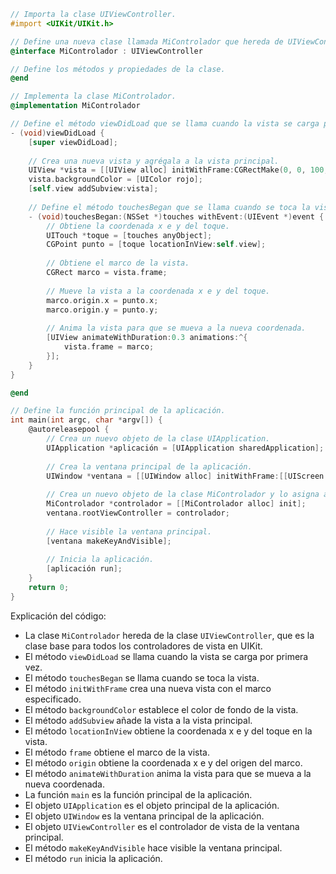 ```objective-c
// Importa la clase UIViewController.
#import <UIKit/UIKit.h>

// Define una nueva clase llamada MiControlador que hereda de UIViewController.
@interface MiControlador : UIViewController

// Define los métodos y propiedades de la clase.
@end

// Implementa la clase MiControlador.
@implementation MiControlador

// Define el método viewDidLoad que se llama cuando la vista se carga por primera vez.
- (void)viewDidLoad {
    [super viewDidLoad];
    
    // Crea una nueva vista y agrégala a la vista principal.
    UIView *vista = [[UIView alloc] initWithFrame:CGRectMake(0, 0, 100, 100)];
    vista.backgroundColor = [UIColor rojo];
    [self.view addSubview:vista];
    
    // Define el método touchesBegan que se llama cuando se toca la vista.
    - (void)touchesBegan:(NSSet *)touches withEvent:(UIEvent *)event {
        // Obtiene la coordenada x e y del toque.
        UITouch *toque = [touches anyObject];
        CGPoint punto = [toque locationInView:self.view];
        
        // Obtiene el marco de la vista.
        CGRect marco = vista.frame;
        
        // Mueve la vista a la coordenada x e y del toque.
        marco.origin.x = punto.x;
        marco.origin.y = punto.y;
        
        // Anima la vista para que se mueva a la nueva coordenada.
        [UIView animateWithDuration:0.3 animations:^{
            vista.frame = marco;
        }];
    }
}

@end

// Define la función principal de la aplicación.
int main(int argc, char *argv[]) {
    @autoreleasepool {
        // Crea un nuevo objeto de la clase UIApplication.
        UIApplication *aplicación = [UIApplication sharedApplication];
        
        // Crea la ventana principal de la aplicación.
        UIWindow *ventana = [[UIWindow alloc] initWithFrame:[[UIScreen mainScreen] bounds]];
        
        // Crea un nuevo objeto de la clase MiControlador y lo asigna a la ventana principal.
        MiControlador *controlador = [[MiControlador alloc] init];
        ventana.rootViewController = controlador;
        
        // Hace visible la ventana principal.
        [ventana makeKeyAndVisible];
        
        // Inicia la aplicación.
        [aplicación run];
    }
    return 0;
}
```

Explicación del código:

* La clase `MiControlador` hereda de la clase `UIViewController`, que es la clase base para todos los controladores de vista en UIKit.
* El método `viewDidLoad` se llama cuando la vista se carga por primera vez.
* El método `touchesBegan` se llama cuando se toca la vista.
* El método `initWithFrame` crea una nueva vista con el marco especificado.
* El método `backgroundColor` establece el color de fondo de la vista.
* El método `addSubview` añade la vista a la vista principal.
* El método `locationInView` obtiene la coordenada x e y del toque en la vista.
* El método `frame` obtiene el marco de la vista.
* El método `origin` obtiene la coordenada x e y del origen del marco.
* El método `animateWithDuration` anima la vista para que se mueva a la nueva coordenada.
* La función `main` es la función principal de la aplicación.
* El objeto `UIApplication` es el objeto principal de la aplicación.
* El objeto `UIWindow` es la ventana principal de la aplicación.
* El objeto `UIViewController` es el controlador de vista de la ventana principal.
* El método `makeKeyAndVisible` hace visible la ventana principal.
* El método `run` inicia la aplicación.